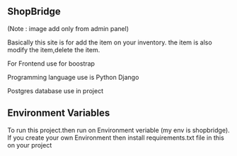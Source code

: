 ## ShopBridge

(Note : image  add only from admin panel)

Basically this site is for add the item on your inventory.
the item is also modify the item,delete the item.

For Frontend use for boostrap

Programming language use is
Python
Django

Postgres database use in project

## Environment Variables

To run this project.then run on Environment veriable (my env is shopbridge).
If you create your own Environment then install requirements.txt file in this on your project
